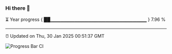### Hi there 👋

⏳ Year progress { ██▁▁▁▁▁▁▁▁▁▁▁▁▁▁▁▁▁▁▁▁▁▁▁▁▁▁▁▁ } 7.96 %

---

⏰ Updated on Thu, 30 Jan 2025 00:51:37 GMT

![Progress Bar CI](https://github.com/code-lakshay/GitHub-Actions-Demo/workflows/Progress%20Bar%20CI/badge.svg)
